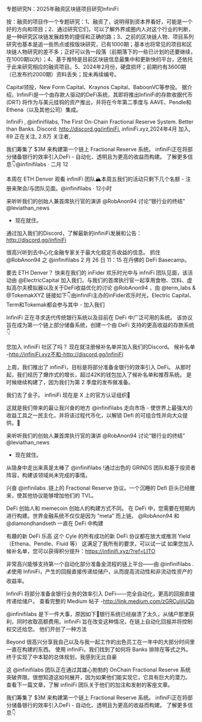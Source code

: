 专题研究N：2025年融资区块链项目研究InfiniFi


按：融资的项目作一个专题研究：1、融资了，说明得到资本界看好，可能是一个好的方向和项目；2、通过研究它们，可以了解外界或圈内人对这个行业的判断，是一种研究区块链发展趋势的捷径和正确的路；3、之前的区块链人物、项目系列研究也基本是追一些热点或按版块研究，已有1000期；基本也将常见的项目和区块链人物研究的差不多；正好可以告一段落（前期落下的一些已计划的还要继续，在1000期以内）；4、基于推特是目前区块链信息最集中和更新快的平台，还依托于此来研究相应的融资项目。5、2024年2月份，硬盘损坏；前期约有3600期（已发布约2000期）资料丢失；现未再续编号。

Capital领投，New Form Capital、Kraynos Capital、BaboonVC等参投。
据介绍，InfiniFi是一个由存款人驱动的DeFi系统，其即将推出InfiniFi的存款收据代币 (DRT) 将作为与美元挂钩的资产推出，并将在今年第二季度与 AAVE、Pendle和Ethena（以及其他公司）集成。

InfiniFi
,
@infinifilabs,
The First On-Chain Fractional Reserve System.
Better than Banks.
Discord: http://discord.gg/infiniFi,
infiniFi.xyz,2024年4月 加入,
69 正在关注,
2.8万 关注者,


我们筹集了 $3M 来构建第一个链上 Fractional Reserve 系统。
infiniFi正在将部分储备银行的效率引入DeFi - 自动化、透明且为更高的收益而构建。
了解更多信息👇@infinifilabs
·
二月 12

本周在 ETH Denver 观看 infiniFi 团队🏔️本周五我们的活动只剩下几个名额 - 注册来聚会/与团队见面。@infinifilabs
·
12小时

来听听我们的创始人兼首席执行官的演讲
@RobAnon94
讨论“银行业的终结”
@leviathan_news
- 现在就住。

通过加入我们的Discord，了解最新的infiniFi发展和公告：http://discord.gg/infiniFi

很高兴听到去中心化金融专家关于最大化稳定币收益的信息。
抓住
@RobAnon94
之
@infinifilabs
2 月 26 日 11：15 在丹佛的 DeFi Basecamp。

要去 ETH Denver？
快来在我们的 inFider 欢乐时光中与 infniFi 团队见面，该活动由
@ElectricCapital
加入我们，与我们的首席执行官一起享用食物、饮料、虚拟高尔夫模拟器以及关于DeFi收益优化的讨论
@RobAnon94
，由
@term_labs
 & 
@TokemakXYZ
链接如下👇由infiniFi主办的inFider欢乐时光，Electric Capital、Term和Tokemak都会参与其中 - 加入我们

InfiniFi 正在寻求迭代传统银行系统以及目前在 DeFi 中广泛可用的系统。
该协议旨在成为第一个链上部分储备系统，创建一个由 DeFi 支持的更高收益的存款系统👇

您加入 infiniFi 社区了吗？
现在就注册候补名单并加入我们的Discord。
候补名单 -http://infiniFi.xyz不和-http://discord.gg/infiniFi

上周，我们推出了 infiniFi，目标是将部分准备金银行的效率引入 DeFi。
从那时起，我们经历了爆炸式的增长，超过42K的钱包加入了候补名单和推荐系统。
是时候继续构建了，因为我们为第 2 季度的发布做准备。

我们去了金子。
infiniFi 现在是 X 上的官方认证组织🫡

这就是我们带来的最让我兴奋的地方
@infinifilabs
走向市场 - 使世界上最强大的收益工具之一民主化，并将该过程代币化，以解锁 Defi 的可组合性并向大众提供。🫡

来听听我们的创始人兼首席执行官的演讲
@RobAnon94
讨论“银行业的终结”
@leviathan_news
- 现在就住。

从隐身中走出来真是太棒了
@infinifilabs
!通过出色的 GRINDS 团队和基于投资者阵容，构建该领域尚未完成的事情。

兴奋
@infinilabs
.链上的 Fractional Reserve 协议。一个沉睡的 Defi 巨头已经醒来，使其他协议能够增加他们的 TVL。

DeFi 创始人和 memecoin 创始人的构建方式不同。
在 DeFi 中，您需要在短期内进行构建。世界金融系统不仅仅是因为 “meta” 而上链。
@RobAnon94
和
@diamondhandseth
一直在 DeFi 中构建

有趣的新 DeFi 乐高
这个 Cyle 的所有成功的新 DeFi 协议都在放大或推测 Yield （Ethena、Pendle、Fluid 等）
这满足了我所有的要求，可以试一试
如果您加入候补名单，您可以获得积分提升：https://infinifi.xyz/?ref=LITO

非常高兴能够支持第一个自动化部分准备金流程的链上平台——由
@infinifilabs
.💰使用 InfiniFi，产生的回报直接传递给储户，从而提高流动性和非流动性资产的收益率。

InfiniFi 将部分准备金银行业务的效率引入 DeFi——完全自动化，更高的回报直接传递给储户。
查看完整的 Medium 帖子 -http://link.medium.com/zGRCuljiUQb

@infinifilabs
是下一件大事，原因如下💎银行系统已经崩溃了太久，从储户那里获利，同时收取高额费用。infiniFi 旨在改变这种情况，在链上自动化回报并将控制权交还给您。
他们开创了一种方法

Beyond 很高兴分享我自己以及与我一起工作的出色员工在一年中的大部分时间里一直在构建的东西。
使用 infiniFi，我们找到了如何将 Banks 排除在等式之外。终于实现了中本聪的总体规划，我感到无比自豪

这
@infinifilabs
团队正在通过其雄心勃勃的 OnChain Fractional Reserve 系统突破界限。很想知道这如何展开，因为如果他们能实现它，它具有巨大的潜力。
查看下一篇文章，了解 infiniFi 团队关于他们的加注和发射的客座文章。

我们筹集了 $3M 来构建第一个链上 Fractional Reserve 系统。
infiniFi正在将部分储备银行的效率引入DeFi - 自动化、透明且为更高的收益而构建。
了解更多信息👇